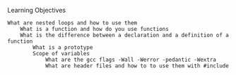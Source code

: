 Learning Objectives

    What are nested loops and how to use them
        What is a function and how do you use functions
	    What is the difference between a declaration and a definition of a function
	        What is a prototype
		    Scope of variables
		        What are the gcc flags -Wall -Werror -pedantic -Wextra
			    What are header files and how to to use them with #include

